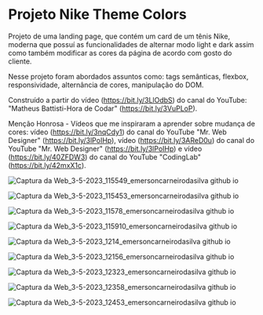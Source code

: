 # Projeto Nike Theme Colors

Projeto de uma landing page, que contém um card de um tênis Nike, moderna que possuí as funcionalidades de alternar modo light e dark assim como também modificar as cores da página de acordo com gosto do cliente.

Nesse projeto foram abordados assuntos como: tags semânticas, flexbox, responsividade, alternância de cores, manipulação do DOM.

Construído a partir do vídeo (https://bit.ly/3LlOdbS) do canal do YouTube: "Matheus Battisti-Hora de Codar" (https://bit.ly/3VuPLoP).

Menção Honrosa - Vídeos que me inspiraram a aprender sobre mudança de cores: vídeo (https://bit.ly/3nqCdy1) do canal do YouTube "Mr. Web Designer" (https://bit.ly/3lPoIHp), vídeo (https://bit.ly/3AReD0u) do canal do YouTube "Mr. Web Designer" (https://bit.ly/3lPoIHp) e vídeo (https://bit.ly/40ZFDW3) do canal do YouTube "CodingLab" (https://bit.ly/42mxX1c).

![Captura da Web_3-5-2023_115549_emersoncarneirodasilva github io](https://user-images.githubusercontent.com/94311606/235954960-6bd1b183-3973-4d83-ac56-894a952f91d7.jpeg)

![Captura da Web_3-5-2023_115453_emersoncarneirodasilva github io](https://user-images.githubusercontent.com/94311606/235954661-7d7a4b50-8174-4bbc-80ce-4e94a3799922.jpeg)

![Captura da Web_3-5-2023_11578_emersoncarneirodasilva github io](https://user-images.githubusercontent.com/94311606/235955439-f0ee9dd6-85f8-4d3a-898d-38f3e263ee71.jpeg)

![Captura da Web_3-5-2023_115910_emersoncarneirodasilva github io](https://user-images.githubusercontent.com/94311606/235955882-6b29504d-6640-45b4-bfa4-5006700a82c5.jpeg)

![Captura da Web_3-5-2023_1214_emersoncarneirodasilva github io](https://user-images.githubusercontent.com/94311606/235956373-cecc4555-7b38-434c-8a09-25f33e8f4392.jpeg)

![Captura da Web_3-5-2023_12156_emersoncarneirodasilva github io](https://user-images.githubusercontent.com/94311606/235956605-fca5ec47-f3b4-40f1-adf9-f36a23902456.jpeg)

![Captura da Web_3-5-2023_12323_emersoncarneirodasilva github io](https://user-images.githubusercontent.com/94311606/235956978-89baf436-10f3-4aec-ad37-c5307619bcc1.jpeg)

![Captura da Web_3-5-2023_12358_emersoncarneirodasilva github io](https://user-images.githubusercontent.com/94311606/235957146-2a86f3e4-97f9-4005-9062-82ac3e817fe6.jpeg)

![Captura da Web_3-5-2023_12453_emersoncarneirodasilva github io](https://user-images.githubusercontent.com/94311606/235957390-e68af6c6-d21d-4624-bd36-1ad534154d1b.jpeg)
